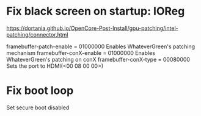 # Fix black screen on startup: IOReg 
https://dortania.github.io/OpenCore-Post-Install/gpu-patching/intel-patching/connector.html

framebuffer-patch-enable = 01000000
Enables WhateverGreen's patching mechanism
framebuffer-conX-enable = 01000000
Enables WhateverGreen's patching on conX
framebuffer-conX-type = 00080000
Sets the port to HDMI(<00 08 00 00>)

# Fix boot loop
Set secure boot disabled

